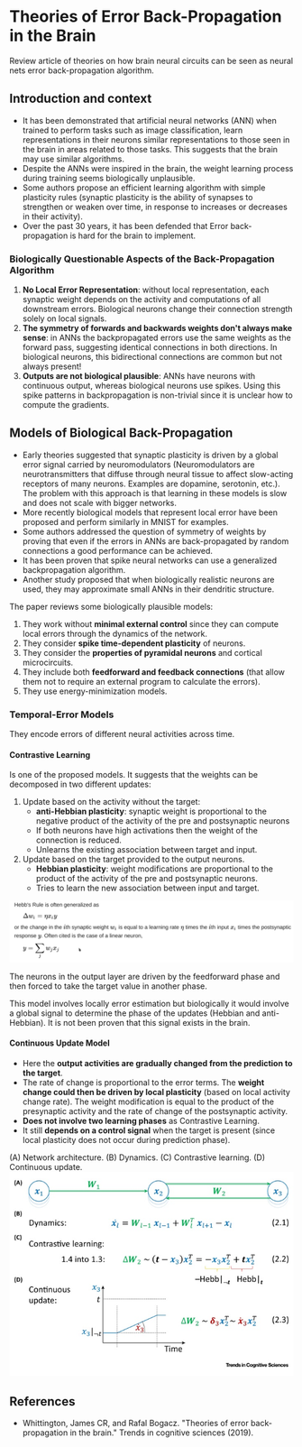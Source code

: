 # Theories of Error Back-Propagation in the Brain

Review article of theories on how brain neural circuits can be seen as neural nets error back-propagation algorithm. 

## Introduction and context

- It has been demonstrated that artificial neural networks (ANN) when trained to perform tasks such as image classification, learn representations in their neurons similar representations to those seen in the brain in areas related to those tasks. This suggests that the brain may use similar algorithms.
- Despite the ANNs were inspired in the brain, the weight learning process during training seems biologically unplausible. 
- Some authors propose an efficient learning algorithm with simple plasticity rules (synaptic plasticity is the ability of synapses to strengthen or weaken over time, in response to increases or decreases in their activity).
- Over the past 30 years, it has been defended that Error back-propagation is hard for the brain to implement.

### Biologically Questionable Aspects of the Back-Propagation Algorithm

1. **No Local Error Representation**: without local representation, each synaptic weight depends on the activity and computations of all downstream errors. Biological neurons change their connection strength solely on local signals.
2. **The symmetry of forwards and backwards weights don't always make sense**: in ANNs the backpropagated errors use the same weights as the forward pass, suggesting identical connections in both directions. In biological neurons, this bidirectional connections are common but not always present!
3. **Outputs are not biological plausible**: ANNs have neurons with continuous output, whereas biological neurons use spikes. Using this spike patterns in backpropagation is non-trivial since it is unclear how to compute the gradients.

## Models of Biological Back-Propagation

- Early theories suggested that synaptic plasticity is driven by a global error signal carried by neuromodulators (Neuromodulators are neurotransmitters that diffuse through neural tissue to affect slow-acting receptors of many neurons. Examples are dopamine, serotonin, etc.). The problem with this approach is that learning in these models is slow and does not scale with bigger networks.
- More recently biological models that represent local error have been proposed and perform similarly in MNIST for examples.
- Some authors addressed the question of symmetry of weights by proving that even if the errors in ANNs are back-propagated by random connections a good performance can be achieved.
- It has been proven that spike neural networks can use a generalized backpropagation algorithm. 
- Another study proposed that when biologically realistic neurons are used, they may approximate small ANNs in their dendritic structure.
  
The paper reviews some biologically plausible models:

1. They work without **minimal external control** since they can compute local errors through the dynamics of the network.
2. They consider **spike time-dependent plasticity** of neurons.
3. They consider the **properties of pyramidal neurons** and cortical microcircuits. 
4. They include both **feedforward and feedback connections** (that allow them not to require an external program to calculate the errors).
5. They use energy-minimization models.

### Temporal-Error Models

They encode errors of different neural activities across time.

#### Contrastive Learning

Is one of the proposed models. It suggests that the weights can be decomposed in two different updates:

  1. Update based on the activity without the target:
     - **anti-Hebbian plasticity**: synaptic weight is proportional to the negative product of the activity of the pre and postsynaptic neurons
     - If both neurons have high activations then the weight of the connection is reduced.
     - Unlearns the existing association between target and input.
  2. Update based on the target provided to the output neurons.
     - **Hebbian plasticity**: weight modifications are proportional to the product of the activity of the pre and postsynaptic neurons.
     - Tries to learn the new association between input and target.
  
  ![hebbian](assets/hebbian_learning.png)

The neurons in the output layer are driven by the feedforward phase and then forced to take the target value in another phase.

This model involves locally error estimation but biologically it would involve a global signal to determine the phase of the updates (Hebbian and anti-Hebbian). It is not been proven that this signal exists in the brain.

#### Continuous Update Model

- Here the **output activities are gradually changed from the prediction to the target**.
- The rate of change is proportional to the error terms. The **weight change could then be driven by local plasticity** (based on local activity change rate). The weight modification is equal to the product of the presynaptic activity and the rate of change of the postsynaptic activity.
- **Does not involve two learning phases** as Contrastive Learning.
- It still **depends on a control signal** when the target is present (since local plasticity does not occur during prediction phase).

(A) Network architecture. (B) Dynamics. (C) Contrastive learning. (D) Continuous update.
![temporal_models](assets/temporal_models.jpg)

## References
- Whittington, James CR, and Rafal Bogacz. "Theories of error back-propagation in the brain." Trends in cognitive sciences (2019).